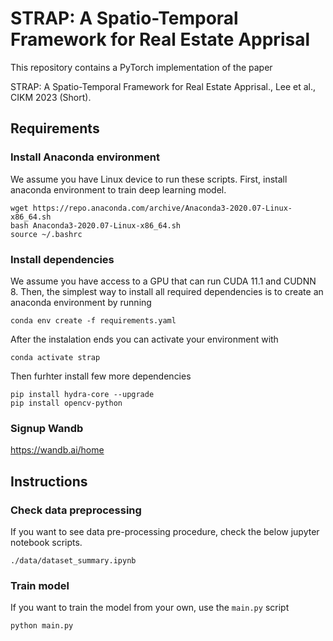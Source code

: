 # STRAP: A Spatio-Temporal Framework for Real Estate Apprisal

This repository contains a PyTorch implementation of the paper

STRAP: A Spatio-Temporal Framework for Real Estate Apprisal., Lee et al., CIKM 2023 (Short).

## Requirements

### Install Anaconda environment

We assume you have Linux device to run these scripts.
First, install anaconda environment to train deep learning model.

```
wget https://repo.anaconda.com/archive/Anaconda3-2020.07-Linux-x86_64.sh
bash Anaconda3-2020.07-Linux-x86_64.sh
source ~/.bashrc
```


### Install dependencies
We assume you have access to a GPU that can run CUDA 11.1 and CUDNN 8. 
Then, the simplest way to install all required dependencies is to create an anaconda environment by running

```
conda env create -f requirements.yaml
```

After the instalation ends you can activate your environment with
```
conda activate strap
```

Then furhter install few more dependencies
```
pip install hydra-core --upgrade
pip install opencv-python
```

### Signup Wandb

https://wandb.ai/home

## Instructions

### Check data preprocessing

If you want to see data pre-processing procedure, check the below jupyter notebook scripts.

```
./data/dataset_summary.ipynb
```

### Train model

If you want to train the model from your own, use the `main.py` script

```
python main.py
```